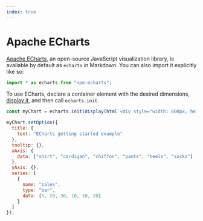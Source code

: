 ```yaml
---
index: true
---
```


# Apache ECharts <a href="https://github.com/observablehq/framework/releases/tag/v1.1.0" class="observablehq-version-badge" data-version="^1.1.0" title="Added in v1.1.0"></a>

[Apache ECharts](https://echarts.apache.org), an open-source JavaScript visualization library, is available by default as `echarts` in Markdown. You can also import it explicitly like so:

```js run=false
import * as echarts from "npm:echarts";
```

To use ECharts, declare a container element with the desired dimensions, [display it](../javascript#display), and then call `echarts.init`.

```js echo
const myChart = echarts.init(display(html`<div style="width: 600px; height:400px;"></div>`));

myChart.setOption({
  title: {
    text: "ECharts getting started example"
  },
  tooltip: {},
  xAxis: {
    data: ["shirt", "cardigan", "chiffon", "pants", "heels", "socks"]
  },
  yAxis: {},
  series: [
    {
      name: "sales",
      type: "bar",
      data: [5, 20, 36, 10, 10, 20]
    }
  ]
});
```
